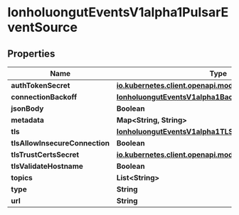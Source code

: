 

# IonholuongutEventsV1alpha1PulsarEventSource


## Properties

Name | Type | Description | Notes
------------ | ------------- | ------------- | -------------
**authTokenSecret** | [**io.kubernetes.client.openapi.models.V1SecretKeySelector**](io.kubernetes.client.openapi.models.V1SecretKeySelector.md) |  |  [optional]
**connectionBackoff** | [**IonholuongutEventsV1alpha1Backoff**](IonholuongutEventsV1alpha1Backoff.md) |  |  [optional]
**jsonBody** | **Boolean** |  |  [optional]
**metadata** | **Map&lt;String, String&gt;** |  |  [optional]
**tls** | [**IonholuongutEventsV1alpha1TLSConfig**](IonholuongutEventsV1alpha1TLSConfig.md) |  |  [optional]
**tlsAllowInsecureConnection** | **Boolean** |  |  [optional]
**tlsTrustCertsSecret** | [**io.kubernetes.client.openapi.models.V1SecretKeySelector**](io.kubernetes.client.openapi.models.V1SecretKeySelector.md) |  |  [optional]
**tlsValidateHostname** | **Boolean** |  |  [optional]
**topics** | **List&lt;String&gt;** |  |  [optional]
**type** | **String** |  |  [optional]
**url** | **String** |  |  [optional]



